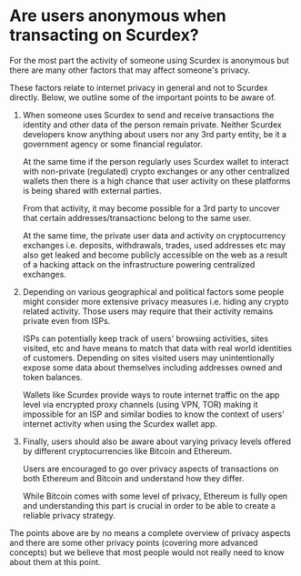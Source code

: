 # Are users anonymous when transacting on Scurdex?

For the most part the activity of someone using Scurdex is anonymous but there are many other factors that may affect someone's privacy.

These factors relate to internet privacy in general and not to Scurdex directly. Below, we outline some of the important points to be aware of.

1. When someone uses Scurdex to send and receive transactions the identity and other data of the person remain private. Neither Scurdex developers know anything about users nor any 3rd party entity, be it a government agency or some financial regulator.

   At the same time if the person regularly uses Scurdex wallet to interact with non-private (regulated) crypto exchanges or any other centralized wallets then there is a high chance that user activity on these platforms is being shared with external parties.

   From that activity, it may become possible for a 3rd party to uncover that certain addresses/transactionс belong to the same user.

   At the same time, the private user data and activity on cryptocurrency exchanges i.e. deposits, withdrawals, trades, used addresses etc may also get leaked and become publicly accessible on the web as a result of a hacking attack on the infrastructure powering centralized exchanges.


2. Depending on various geographical and political factors some people might consider more extensive privacy measures i.e. hiding any crypto related activity. Those users may require that their activity remains private even from ISPs.

   ISPs can potentially keep track of users' browsing activities, sites visited, etc and have means to match that data with real world identities of customers. Depending on sites visited users may unintentionally expose some data about themselves including addresses owned and token balances.

   Wallets like Scurdex provide ways to route internet traffic on the app level via encrypted proxy channels (using VPN, TOR) making it impossible for an ISP and similar bodies to know the context of users' internet activity when using the Scurdex wallet app.


3. Finally, users should also be aware about varying privacy levels offered by different cryptocurrencies like Bitcoin and Ethereum.

   Users are encouraged to go over privacy aspects of transactions on both Ethereum and Bitcoin and understand how they differ.
 
   While Bitcoin comes with some level of privacy, Ethereum is fully open and understanding this part is crucial in order to be able to create a reliable privacy strategy.


The points above are by no means a complete overview of privacy aspects and there are some other privacy points (covering more advanced concepts) but we believe that most people would not really need to know about them at this point.

